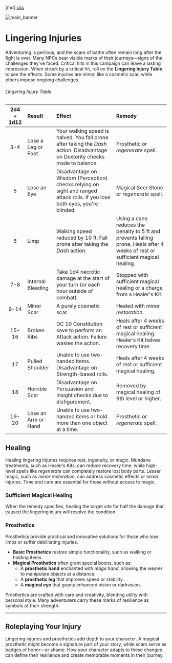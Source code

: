 ﻿[md]
[css](-OCVFMyYfsylqoZPiW6l)

![main_banner](https://raw.githubusercontent.com/Tougher-Together-Gaming/default-game-assets/refs/heads/main/handouts/quick-reference/images/lingering-injuries-banner.png)

# Lingering Injuries

Adventuring is perilous, and the scars of battle often remain long after the fight is over. Many NPCs bear visible marks of their journeys—signs of the challenges they’ve faced. Critical hits in this campaign can leave a lasting impression. When struck by a critical hit, roll on the **Lingering Injury Table** to see the effects. Some injuries are minor, like a cosmetic scar, while others impose ongoing challenges.

###### Lingering Injury Table

| **2d4 + 1d12** | **Result**          | **Effect**                                                                                                                     | **Remedy**                                                                                                                      |
| :------------: | :------------------ | :----------------------------------------------------------------------------------------------------------------------------- | :------------------------------------------------------------------------------------------------------------------------------ |
|      3-4       | Lose a Leg or Foot  | Your walking speed is halved. You fall prone after taking the *Dash* action. Disadvantage on Dexterity checks made to balance. | Prosthetic or *regenerate* spell.                                                                                               |
|       5        | Lose an Eye         | Disadvantage on Wisdom (Perception) checks relying on sight and ranged attack rolls. If you lose both eyes, you're blinded.    | Magical Seer Stone or *regenerate* spell.                                                                                       |
|       6        | Limp                | Walking speed reduced by 10 ft. Fall prone after taking the *Dash* action.                                                     | Using a cane reduces the penalty to 5 ft and prevents falling prone. Heals after 4 weeks of rest or sufficient magical healing. |
|      7-8       | Internal Bleeding   | Take 1d4 necrotic damage at the start of your turn (or each hour outside of combat).                                           | Stopped with sufficient magical healing or a charge from a Healer's Kit.                                                        |
|      9-14      | Minor Scar          | A purely cosmetic scar.                                                                                                        | Healed with *minor restoration*.                                                                                                |
|     15-16      | Broken Ribs         | DC 10 Constitution save to perform an Attack action. Failure wastes the action.                                                | Heals after 4 weeks of rest or sufficient magical healing. Healer’s Kit halves recovery time.                                   |
|       17       | Pulled Shoulder     | Unable to use two-handed items. Disadvantage on Strength-based rolls.                                                          | Heals after 4 weeks of rest or sufficient magical healing.                                                                      |
|       18       | Horrible Scar       | Disadvantage on Persuasion and Insight checks due to disfigurement.                                                            | Removed by magical healing of 6th level or higher.                                                                              |
|     19-20      | Lose an Arm or Hand | Unable to use two-handed items or hold more than one object at a time.                                                         | Prosthetic or *regenerate* spell.                                                                                               |

## Healing

Healing lingering injuries requires rest, ingenuity, or magic. Mundane treatments, such as Healer’s Kits, can reduce recovery time, while high-level spells like *regenerate* can completely restore lost body parts. Lesser magic, such as *minor restoration*, can address cosmetic effects or minor injuries. Time and care are essential for those without access to magic.

### Sufficient Magical Healing

When the remedy specifies, healing the target site for half the damage that caused the lingering injury will resolve the condition.

### Prosthetics

Prosthetics provide practical and innovative solutions for those who lose limbs or suffer debilitating injuries. 

- **Basic Prosthetics** restore simple functionality, such as walking or holding items.
- **Magical Prosthetics** often grant special boons, such as:
  - A **prosthetic hand** enchanted with *mage hand*, allowing the wearer to manipulate objects at a distance.
  - A **prosthetic leg** that improves speed or stability.
  - A **magical eye** that grants enhanced vision or darkvision.

Prosthetics are crafted with care and creativity, blending utility with personal style. Many adventurers carry these marks of resilience as symbols of their strength.

***

## **Roleplaying Your Injury**

Lingering injuries and prosthetics add depth to your character. A magical prosthetic might become a signature part of your story, while scars serve as badges of honor—or shame. How your character adapts to these changes can define their resilience and create memorable moments in their journey.